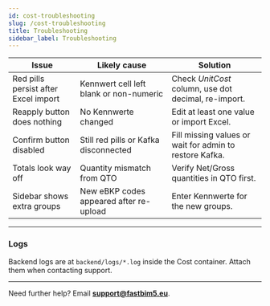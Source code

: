 ```yaml
---
id: cost-troubleshooting
slug: /cost-troubleshooting
title: Troubleshooting
sidebar_label: Troubleshooting
---
```


| Issue | Likely cause | Solution |
|-------|--------------|----------|
| Red pills persist after Excel import | Kennwert cell left blank or non-numeric | Check *UnitCost* column, use dot decimal, re-import. |
| Reapply button does nothing | No Kennwerte changed | Edit at least one value or import Excel. |
| Confirm button disabled | Still red pills or Kafka disconnected | Fill missing values or wait for admin to restore Kafka. |
| Totals look way off | Quantity mismatch from QTO | Verify Net/Gross quantities in QTO first. |
| Sidebar shows extra groups | New eBKP codes appeared after re-upload | Enter Kennwerte for the new groups. |

---

### Logs
Backend logs are at `backend/logs/*.log` inside the Cost container. Attach them when contacting support.

---

Need further help? Email **support@fastbim5.eu**. 